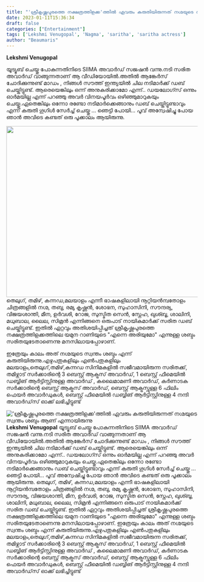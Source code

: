 ```yaml
---
title: "'ശ്രീകൃഷ്ണപുരത്തെ നക്ഷത്രത്തിളക്ക'ത്തിൽ ഏവരും കരുതിയിരുന്നത് നഗ്മയുടെ സ്വന്തം ശബ്ദം ആണ് എന്നായിരുന്നു"
date: 2023-01-11T15:36:34
draft: false
categories: ["Entertainment"]
tags: ['Lekshmi Venugopal', 'Nagma', 'saritha', 'saritha actress']
author: "Beaumaris"
---
```


<strong>Lekshmi Venugopal</strong>

യൂട്യൂബ് ചെയ്തു പോകുന്നതിനിടെ SIIMA അവാർഡ് സജഷൻ വന്നു.നടി സരിത അവാർഡ് വാങ്ങുന്നതാണ് ആ വീഡിയോയിൽ.അതിൽ ആങ്കേർസ് ചോദിക്കുന്നുണ്ട് മാഡം , നിങ്ങൾ സൗത്ത് ഇന്ത്യയിൽ ചില നടിമാർക്ക് ഡബ് ചെയ്തിട്ടുണ്ട്. ആരെയെങ്കിലും ഒന്ന് അനുകരിക്കാമോ എന്ന്.. ഡയലോഗ്സ് ഒന്നും ഓർമയില്ല എന്ന് പറഞ്ഞു അവർ വിനയപൂർവം ഒഴിഞ്ഞുമാറുകയും ചെയ്തു.ഏതെങ്കിലും ഒന്നോ രണ്ടോ നടിമാർക്കെങ്ങാനും ഡബ് ചെയ്തിട്ടുണ്ടാവും എന്ന് കരുതി ഗൂഗിൾ സേർച്ച് ചെയ്തു ... ഞെട്ടി പോയി... പൂവ് അന്വേഷിച്ചു പോയ ഞാൻ അവിടെ കണ്ടത് ഒരു പൂക്കാലം ആയിരുന്നു.

<img class="size-large wp-image-378789 aligncenter" src="https://cdn.boolokam.com/articles/2023/01/sarithaaaaa-1024x576.jpg" alt="" width="800" height="450" />തെലുഗ്, തമിഴ്, കന്നഡ,മലയാളം എന്നീ ഭാഷകളിലായി നൂറ്റിയൻമ്പതോളം ചിത്രങ്ങളിൽ നഗ്മ, തബു, രമ്യ കൃഷ്ണൻ, ശോഭന, സുഹാസിനി, സൗന്ദര്യ, വിജയശാന്തി, മീന, ഉർവശി, റോജ, സുസ്മിത സെൻ, സ്നേഹ, ഖുശ്ബൂ, ശാലിനി, മധുബാല, ലൈല, സിമ്രൻ എന്നിങ്ങനെ ഒരുപാട് നായികമാർക്ക് സരിത ഡബ് ചെയ്തിട്ടുണ്ട്. ഇതിൽ ഏറ്റവും അതിശയിപ്പിച്ചത് ശ്രീകൃഷ്ണപുരത്തെ നക്ഷത്രത്തിളക്കത്തിലെ യമുന റാണിയുടെ
"എന്നെ അരിയുമോ" എന്നുള്ള ശബ്ദം സരിതയുടേതാണെന്നു മനസിലായപ്പോഴാണ്.

ഇത്രേയും കാലം അത് നഗ്മയുടെ സ്വന്തം ശബ്ദം എന്ന് കരുതിയിരുന്നു.എഴുപതുകളിലും എൺപതുകളിലും മലയാളം,തെലുഗ്,തമിഴ്,കന്നഡ സിനിമകളിൽ സജീവമായിരുന്ന സരിതക്ക്, തമിഴ്നാട് സർക്കാരിന്റെ 3 ബെസ്റ്റ് ആക്ട്രസ് അവാർഡ്, 1 ബെസ്റ്റ് ഫീമെയിൽ ഡബ്ബിങ് ആർട്ടിസ്റ്റിനുള്ള അവാർഡ് , കലൈമാമണി അവാർഡ്, കർണാടക സർക്കാരിന്റെ ബെസ്റ്റ് ആക്ട്രസ് അവാർഡ്, ബെസ്റ്റ് ആക്ട്രസ്നുള്ള 6 ഫിലിം ഫെയർ അവാർഡുകൾ, ബെസ്റ്റ് ഫീമെയിൽ ഡബ്ബിങ് ആർട്ടിസ്റ്റിനുള്ള 4 നന്ദി അവാർഡ്‌സ് ഓക്ക് ലഭിച്ചിട്ടുണ്ട്


!['ശ്രീകൃഷ്ണപുരത്തെ നക്ഷത്രത്തിളക്ക'ത്തിൽ ഏവരും കരുതിയിരുന്നത് നഗ്മയുടെ സ്വന്തം ശബ്ദം ആണ് എന്നായിരുന്നു](https://cdn.boolokam.com/articles/2023/01/sarithaaaaa-1024x576.jpg)**Lekshmi Venugopal** യൂട്യൂബ് ചെയ്തു പോകുന്നതിനിടെ SIIMA അവാർഡ് സജഷൻ വന്നു.നടി സരിത അവാർഡ് വാങ്ങുന്നതാണ് ആ വീഡിയോയിൽ.അതിൽ ആങ്കേർസ് ചോദിക്കുന്നുണ്ട് മാഡം , നിങ്ങൾ സൗത്ത് ഇന്ത്യയിൽ ചില നടിമാർക്ക് ഡബ് ചെയ്തിട്ടുണ്ട്. ആരെയെങ്കിലും ഒന്ന് അനുകരിക്കാമോ എന്ന്.. ഡയലോഗ്സ് ഒന്നും ഓർമയില്ല എന്ന് പറഞ്ഞു അവർ വിനയപൂർവം ഒഴിഞ്ഞുമാറുകയും ചെയ്തു.ഏതെങ്കിലും ഒന്നോ രണ്ടോ നടിമാർക്കെങ്ങാനും ഡബ് ചെയ്തിട്ടുണ്ടാവും എന്ന് കരുതി ഗൂഗിൾ സേർച്ച് ചെയ്തു ... ഞെട്ടി പോയി... പൂവ് അന്വേഷിച്ചു പോയ ഞാൻ അവിടെ കണ്ടത് ഒരു പൂക്കാലം ആയിരുന്നു. തെലുഗ്, തമിഴ്, കന്നഡ,മലയാളം എന്നീ ഭാഷകളിലായി നൂറ്റിയൻമ്പതോളം ചിത്രങ്ങളിൽ നഗ്മ, തബു, രമ്യ കൃഷ്ണൻ, ശോഭന, സുഹാസിനി, സൗന്ദര്യ, വിജയശാന്തി, മീന, ഉർവശി, റോജ, സുസ്മിത സെൻ, സ്നേഹ, ഖുശ്ബൂ, ശാലിനി, മധുബാല, ലൈല, സിമ്രൻ എന്നിങ്ങനെ ഒരുപാട് നായികമാർക്ക് സരിത ഡബ് ചെയ്തിട്ടുണ്ട്. ഇതിൽ ഏറ്റവും അതിശയിപ്പിച്ചത് ശ്രീകൃഷ്ണപുരത്തെ നക്ഷത്രത്തിളക്കത്തിലെ യമുന റാണിയുടെ "എന്നെ അരിയുമോ" എന്നുള്ള ശബ്ദം സരിതയുടേതാണെന്നു മനസിലായപ്പോഴാണ്. ഇത്രേയും കാലം അത് നഗ്മയുടെ സ്വന്തം ശബ്ദം എന്ന് കരുതിയിരുന്നു.എഴുപതുകളിലും എൺപതുകളിലും മലയാളം,തെലുഗ്,തമിഴ്,കന്നഡ സിനിമകളിൽ സജീവമായിരുന്ന സരിതക്ക്, തമിഴ്നാട് സർക്കാരിന്റെ 3 ബെസ്റ്റ് ആക്ട്രസ് അവാർഡ്, 1 ബെസ്റ്റ് ഫീമെയിൽ ഡബ്ബിങ് ആർട്ടിസ്റ്റിനുള്ള അവാർഡ് , കലൈമാമണി അവാർഡ്, കർണാടക സർക്കാരിന്റെ ബെസ്റ്റ് ആക്ട്രസ് അവാർഡ്, ബെസ്റ്റ് ആക്ട്രസ്നുള്ള 6 ഫിലിം ഫെയർ അവാർഡുകൾ, ബെസ്റ്റ് ഫീമെയിൽ ഡബ്ബിങ് ആർട്ടിസ്റ്റിനുള്ള 4 നന്ദി അവാർഡ്‌സ് ഓക്ക് ലഭിച്ചിട്ടുണ്ട്
